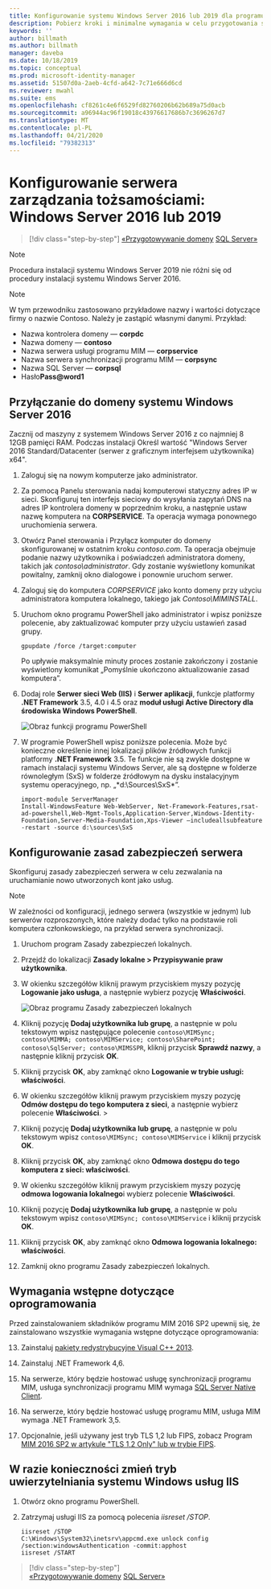 ```yaml
---
title: Konfigurowanie systemu Windows Server 2016 lub 2019 dla programu MIM 2016 SP2 | Microsoft Docs
description: Pobierz kroki i minimalne wymagania w celu przygotowania systemu Windows Server 2016 lub 2019 do pracy z programem MIM 2016 SP2.
keywords: ''
author: billmath
ms.author: billmath
manager: daveba
ms.date: 10/18/2019
ms.topic: conceptual
ms.prod: microsoft-identity-manager
ms.assetid: 51507d0a-2aeb-4cfd-a642-7c71e666d6cd
ms.reviewer: mwahl
ms.suite: ems
ms.openlocfilehash: cf8261c4e6f6529fd82760206b62b689a75d0acb
ms.sourcegitcommit: a96944ac96f19018c43976617686b7c3696267d7
ms.translationtype: MT
ms.contentlocale: pl-PL
ms.lasthandoff: 04/21/2020
ms.locfileid: "79382313"
---
```

# <a name="set-up-an-identity-management-server-windows-server-2016-or-2019"></a>Konfigurowanie serwera zarządzania tożsamościami: Windows Server 2016 lub 2019

> [!div class="step-by-step"]
> [«Przygotowywanie domeny](preparing-domain.md)
> [SQL Server»](prepare-server-sql2016.md)
> 

> [!NOTE]
> Procedura instalacji systemu Windows Server 2019 nie różni się od procedury instalacji systemu Windows Server 2016.


> [!NOTE]
> W tym przewodniku zastosowano przykładowe nazwy i wartości dotyczące firmy o nazwie Contoso. Należy je zastąpić własnymi danymi. Przykład:
> - Nazwa kontrolera domeny — **corpdc**
> - Nazwa domeny — **contoso**
> - Nazwa serwera usługi programu MIM — **corpservice**
> - Nazwa serwera synchronizacji programu MIM — **corpsync**
> - Nazwa SQL Server — **corpsql**
> - Hasło<strong>Pass@word1</strong>

## <a name="join-windows-server-2016-to-your-domain"></a>Przyłączanie do domeny systemu Windows Server 2016

Zacznij od maszyny z systemem Windows Server 2016 z co najmniej 8 12GB pamięci RAM. Podczas instalacji Określ wartość "Windows Server 2016 Standard/Datacenter (serwer z graficznym interfejsem użytkownika) x64".

1. Zaloguj się na nowym komputerze jako administrator.

2. Za pomocą Panelu sterowania nadaj komputerowi statyczny adres IP w sieci. Skonfiguruj ten interfejs sieciowy do wysyłania zapytań DNS na adres IP kontrolera domeny w poprzednim kroku, a następnie ustaw nazwę komputera na **CORPSERVICE**.  Ta operacja wymaga ponownego uruchomienia serwera.

3. Otwórz Panel sterowania i Przyłącz komputer do domeny skonfigurowanej w ostatnim kroku *contoso.com*.  Ta operacja obejmuje podanie nazwy użytkownika i poświadczeń administratora domeny, takich jak *contoso\administrator*.  Gdy zostanie wyświetlony komunikat powitalny, zamknij okno dialogowe i ponownie uruchom serwer.

4. Zaloguj się do komputera *CORPSERVICE* jako konto domeny przy użyciu administratora komputera lokalnego, takiego jak *Contoso\MIMINSTALL*.


5. Uruchom okno programu PowerShell jako administrator i wpisz poniższe polecenie, aby zaktualizować komputer przy użyciu ustawień zasad grupy.

    ```
    gpupdate /force /target:computer
    ```

    Po upływie maksymalnie minuty proces zostanie zakończony i zostanie wyświetlony komunikat „Pomyślnie ukończono aktualizowanie zasad komputera”.

6. Dodaj role **Serwer sieci Web (IIS)** i **Serwer aplikacji**, funkcje platformy **.NET Framework** 3.5, 4.0 i 4.5 oraz **moduł usługi Active Directory dla środowiska Windows PowerShell**.

    ![Obraz funkcji programu PowerShell](media/MIM-DeployWS2.png)

7. W programie PowerShell wpisz poniższe polecenia. Może być konieczne określenie innej lokalizacji plików źródłowych funkcji platformy **.NET Framework** 3.5. Te funkcje nie są zwykle dostępne w ramach instalacji systemu Windows Server, ale są dostępne w folderze równoległym (SxS) w folderze źródłowym na dysku instalacyjnym systemu operacyjnego, np. „*d:\Sources\SxS\*”.

    ```
    import-module ServerManager
    Install-WindowsFeature Web-WebServer, Net-Framework-Features,rsat-ad-powershell,Web-Mgmt-Tools,Application-Server,Windows-Identity-Foundation,Server-Media-Foundation,Xps-Viewer –includeallsubfeature -restart -source d:\sources\SxS
    ```

## <a name="configure-the-server-security-policy"></a>Konfigurowanie zasad zabezpieczeń serwera

Skonfiguruj zasady zabezpieczeń serwera w celu zezwalania na uruchamianie nowo utworzonych kont jako usług.
> [!NOTE] 
> W zależności od konfiguracji, jednego serwera (wszystkie w jednym) lub serwerów rozproszonych, które należy dodać tylko na podstawie roli komputera członkowskiego, na przykład serwera synchronizacji. 

1. Uruchom program Zasady zabezpieczeń lokalnych.

2. Przejdź do lokalizacji **Zasady lokalne > Przypisywanie praw użytkownika**.

3. W okienku szczegółów kliknij prawym przyciskiem myszy pozycję **Logowanie jako usługa**, a następnie wybierz pozycję **Właściwości**.

    ![Obraz programu Zasady zabezpieczeń lokalnych](media/MIM-DeployWS3.png)

4. Kliknij pozycję **Dodaj użytkownika lub grupę**, a następnie w polu tekstowym wpisz następujące polecenie `contoso\MIMSync; contoso\MIMMA; contoso\MIMService; contoso\SharePoint; contoso\SqlServer; contoso\MIMSSPR`, kliknij przycisk **Sprawdź nazwy**, a następnie kliknij przycisk **OK**.

5. Kliknij przycisk **OK**, aby zamknąć okno **Logowanie w trybie usługi: właściwości**.

6.  W okienku szczegółów kliknij prawym przyciskiem myszy pozycję **Odmów dostępu do tego komputera z sieci**, a następnie wybierz polecenie **Właściwości**. >

7. Kliknij pozycję **Dodaj użytkownika lub grupę**, a następnie w polu tekstowym wpisz `contoso\MIMSync; contoso\MIMService` i kliknij przycisk **OK**.

8. Kliknij przycisk **OK**, aby zamknąć okno **Odmowa dostępu do tego komputera z sieci: właściwości**.

9. W okienku szczegółów kliknij prawym przyciskiem myszy pozycję **odmowa logowania lokalnego**i wybierz polecenie **Właściwości**.

10. Kliknij pozycję **Dodaj użytkownika lub grupę**, a następnie w polu tekstowym wpisz `contoso\MIMSync; contoso\MIMService` i kliknij przycisk **OK**.

11. Kliknij przycisk **OK**, aby zamknąć okno **Odmowa logowania lokalnego: właściwości**.

12. Zamknij okno programu Zasady zabezpieczeń lokalnych.

## <a name="software-prerequisites"></a>Wymagania wstępne dotyczące oprogramowania

Przed zainstalowaniem składników programu MIM 2016 SP2 upewnij się, że zainstalowano wszystkie wymagania wstępne dotyczące oprogramowania:

13. Zainstaluj [pakiety redystrybucyjne Visual C++ 2013](https://www.microsoft.com/download/details.aspx?id=40784).

14. Zainstaluj .NET Framework 4,6.

15. Na serwerze, który będzie hostować usługę synchronizacji programu MIM, usługa synchronizacji programu MIM wymaga [SQL Server Native Client](https://www.microsoft.com/download/details.aspx?id=50402).

16. Na serwerze, który będzie hostować usługę programu MIM, usługa MIM wymaga .NET Framework 3,5.

17. Opcjonalnie, jeśli używany jest tryb TLS 1,2 lub FIPS, zobacz Program [MIM 2016 SP2 w artykule "TLS 1,2 Only" lub w trybie FIPS](preparing-tls.md).

## <a name="change-the-iis-windows-authentication-mode-if-needed"></a>W razie konieczności zmień tryb uwierzytelniania systemu Windows usług IIS

1.  Otwórz okno programu PowerShell.

2.  Zatrzymaj usługi IIS za pomocą polecenia *iisreset /STOP*.

    ```
    iisreset /STOP
    C:\Windows\System32\inetsrv\appcmd.exe unlock config /section:windowsAuthentication -commit:apphost
    iisreset /START
    ```

> [!div class="step-by-step"]  
> [«Przygotowywanie domeny](preparing-domain.md)
> [SQL Server»](prepare-server-sql2016.md)
